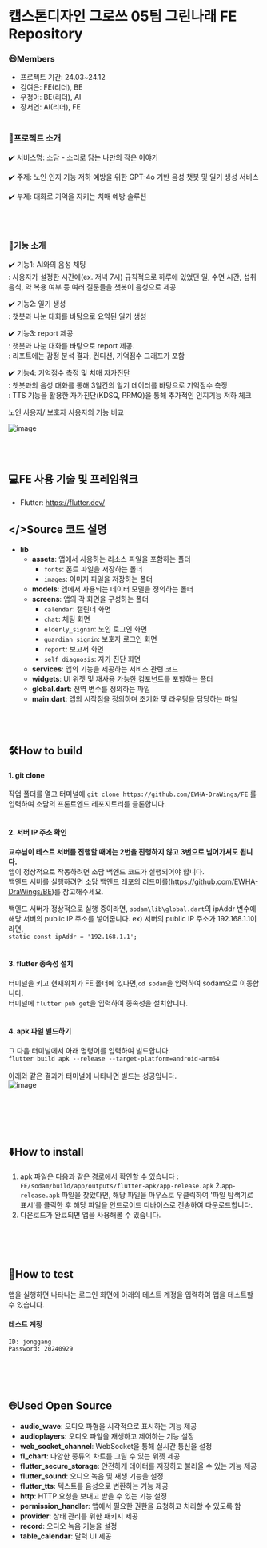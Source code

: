 # 캡스톤디자인 그로쓰 05팀 그린나래 FE Repository

### 😄Members
- 프로젝트 기간: 24.03~24.12
- 김여은: FE(리더), BE
- 우정아: BE(리더), AI
- 장서연: AI(리더), FE
<br><br>

### 📂프로젝트 소개
✔️ 서비스명: 소담 - 소리로 담는 나만의 작은 이야기

✔️ 주제: 노인 인지 기능 저하 예방을 위한 GPT-4o 기반 음성 챗봇 및 일기 생성 서비스

✔️ 부제: 대화로 기억을 지키는 치매 예방 솔루션

<br><br>

### 📂기능 소개
✔️ 기능1: AI와의 음성 채팅<br>
: 사용자가 설정한 시간에(ex. 저녁 7시) 규칙적으로 하루에 있었던 일, 수면 시간, 섭취 음식, 약 복용 여부 등 여러 질문들을 챗봇이 음성으로 제공

✔️ 기능2: 일기 생성<br>
: 챗봇과 나눈 대화를 바탕으로 요약된 일기 생성

✔️ 기능3: report 제공<br>
: 챗봇과 나눈 대화를 바탕으로 report 제공.<br>
: 리포트에는 감정 분석 결과, 컨디션, 기억점수 그래프가 포함<br>

✔️ 기능4: 기억점수 측정 및 치매 자가진단<br>
: 챗봇과의 음성 대화를 통해 3일간의 일기 데이터를 바탕으로 기억점수 측정<br>
: TTS 기능을 활용한 자가진단(KDSQ, PRMQ)을 통해 추가적인 인지기능 저하 체크<br>


노인 사용자/ 보호자 사용자의 기능 비교<br>

![image](https://github.com/user-attachments/assets/040638f8-0479-4595-9aad-38cc014b6a94)

<br><br>

## 💻FE 사용 기술 및 프레임워크
- Flutter: https://flutter.dev/
  
## </>Source 코드 설명
- **lib**
  - **assets**: 앱에서 사용하는 리소스 파일을 포함하는 폴더
    - `fonts`: 폰트 파일을 저장하는 폴더
    - `images`: 이미지 파일을 저장하는 폴더
  - **models**: 앱에서 사용되는 데이터 모델을 정의하는 폴더
  - **screens**: 앱의 각 화면을 구성하는 폴더
    - `calendar`: 캘린더 화면
    - `chat`: 채팅 화면
    - `elderly_signin`: 노인 로그인 화면
    - `guardian_signin`: 보호자 로그인 화면
    - `report`: 보고서 화면
    - `self_diagnosis`: 자가 진단 화면
  - **services**: 앱의 기능을 제공하는 서비스 관련 코드
  - **widgets**: UI 위젯 및 재사용 가능한 컴포넌트를 포함하는 폴더
  - **global.dart**: 전역 변수를 정의하는 파일
  - **main.dart**: 앱의 시작점을 정의하며 초기화 및 라우팅을 담당하는 파일
<br><br><br><br>

## 🛠️How to build
#### 1. git clone
작업 폴더를 열고 터미널에
```git clone https://github.com/EWHA-DraWings/FE```
를 입력하여 소담의 프론트엔드 레포지토리를 클론합니다.
<br><br>

#### 2. 서버 IP 주소 확인
**교수님이 테스트 서버를 진행할 때에는 2번을 진행하지 않고 3번으로 넘어가셔도 됩니다.**<br>
앱이 정상적으로 작동하려면 소담 백엔드 코드가 실행되어야 합니다.<br>
백엔드 서버를 실행하려면 소담 백엔드 레포의 리드미를(https://github.com/EWHA-DraWings/BE)를 참고해주세요.

백엔드 서버가 정상적으로 실행 중이라면,
`sodam\lib\global.dart`의 ipAddr 변수에 해당 서버의 public IP 주소를 넣어줍니다.
ex) 서버의 public IP 주소가 192.168.1.1이라면,<br>
```static const ipAddr = '192.168.1.1';```
<br><br>
#### 3. flutter 종속성 설치
터미널을 키고 현재위치가 FE 폴더에 있다면,`cd sodam`을 입력하여 sodam으로 이동합니다.<br>
터미널에 `flutter pub get`을 입력하여 종속성을 설치합니다.
<br><br>
#### 4. apk 파일 빌드하기
그 다음 터미널에서 아래 명령어를 입력하여 빌드합니다.<br>
```flutter build apk --release --target-platform=android-arm64```<br><br>
아래와 같은 결과가 터미널에 나타나면 빌드는 성공입니다.<br>
![image](https://github.com/user-attachments/assets/4a0073ae-c3f0-4185-8b02-781a0dad5627)

<br><br><br><br>
## ⬇️How to install
1. apk 파일은 다음과 같은 경로에서 확인할 수 있습니다 : `FE/sodam/build/app/outputs/flutter-apk/app-release.apk`
2.`app-release.apk` 파일을 찾았다면, 해당 파일을 마우스로 우클릭하여 '파일 탐색기로 표시'를 클릭한 후 해당 파일을 안드로이드 디바이스로 전송하여 다운로드합니다.
3. 다운로드가 완료되면 앱을 사용해볼 수 있습니다.
<br><br><br><br><br>


## 📲How to test
앱을 실행하면 나타나는 로그인 화면에 아래의 테스트 계정을 입력하여 앱을 테스트할 수 있습니다.
#### 테스트 계정
```
ID: jonggang
Password: 20240929
```
<br><br><br>
## 🌐Used Open Source
- **audio_wave**: 오디오 파형을 시각적으로 표시하는 기능 제공
- **audioplayers**: 오디오 파일을 재생하고 제어하는 기능 설정
- **web_socket_channel**: WebSocket을 통해 실시간 통신을 설정
- **fl_chart**: 다양한 종류의 차트를 그릴 수 있는 위젯 제공
- **flutter_secure_storage**: 안전하게 데이터를 저장하고 불러올 수 있는 기능 제공
- **flutter_sound**: 오디오 녹음 및 재생 기능을 설정
- **flutter_tts**: 텍스트를 음성으로 변환하는 기능 제공
- **http**: HTTP 요청을 보내고 받을 수 있는 기능 설정
- **permission_handler**: 앱에서 필요한 권한을 요청하고 처리할 수 있도록 함
- **provider**: 상태 관리를 위한 패키지 제공
- **record**: 오디오 녹음 기능을 설정
- **table_calendar**: 달력 UI 제공

